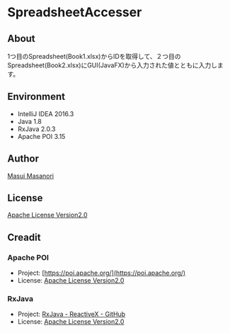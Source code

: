 # SpreadsheetAccesser
## About
1つ目のSpreadsheet(Book1.xlsx)からIDを取得して、２つ目のSpreadsheet(Book2.xlsx)にGUI(JavaFX)から入力された値とともに入力します。

## Environment
* IntelliJ IDEA 2016.3
* Java 1.8
* RxJava 2.0.3
* Apache POI 3.15

## Author
[Masui Masanori](https://github.com/masanori840816)

## License
[Apache License Version2.0](http://www.apache.org/licenses/LICENSE-2.0)

## Creadit
### Apache POI
* Project: [https://poi.apache.org/](https://poi.apache.org/)
* License: [Apache License Version2.0](http://www.apache.org/licenses/LICENSE-2.0)

### RxJava
* Project: [RxJava - ReactiveX - GitHub](https://github.com/ReactiveX/RxJava/tree/2.x)
* License: [Apache License Version2.0](https://github.com/ReactiveX/RxJava/blob/2.x/LICENSE)